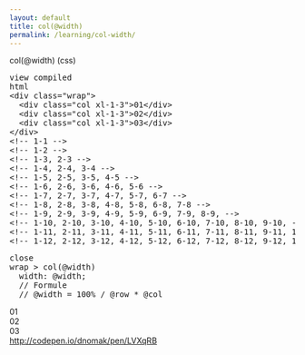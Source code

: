 ```yaml
---
layout: default
title: col(@width)
permalink: /learning/col-width/
---
```


<div id="css">
  <div class="dn-browser">
    <div class="dn-browser-header">
      <div class="dn-browser-button">
        <div class="wrap xl-auto">
          <div class="col"><div class="dn-browser-button__circle"></div></div>
          <div class="col"><div class="dn-browser-button__circle"></div></div>
          <div class="col"><div class="dn-browser-button__circle"></div></div>
        </div>
      </div>
      <div class="dn-style--title">col(<span>@width</span>) (css)</div>
      <a href="/" class="dn-logo"><img src="/img/flexiblegs-logo-white.png" alt=""></a>
    </div>
    <div class="dn-browser-body">
      <div class="dn-browser-body__pre">
        <pre class="is-not-compiled"><div class="dn-tag dn-tag--gray dn-tag--top dn-tag--button">view compiled</div><div class="dn-tag dn-tag--gray dn-tag--bottom">html</div><!--
          -->&lt;div class="wrap"&gt;<br/><!--
          -->  &lt;div class="col <span>xl-1-3</span>"&gt;01&lt;/div&gt;<br/><!--
          -->  &lt;div class="col <span>xl-1-3</span>"&gt;02&lt;/div&gt;<br/><!--
          -->  &lt;div class="col <span>xl-1-3</span>"&gt;03&lt;/div&gt;<br/><!--
          -->&lt;/div&gt;<!--
          --><div class="comment">&lt;!-- 1-1 --&gt;</div><!--
          --><div class="comment">&lt;!-- 1-2 --&gt;</div><!--
          --><div class="comment">&lt;!-- 1-3, 2-3 --&gt;</div><!--
          --><div class="comment">&lt;!-- 1-4, 2-4, 3-4 --&gt;</div><!--
          --><div class="comment">&lt;!-- 1-5, 2-5, 3-5, 4-5 --&gt;</div><!--
          --><div class="comment">&lt;!-- 1-6, 2-6, 3-6, 4-6, 5-6 --&gt;</div><!--
          --><div class="comment">&lt;!-- 1-7, 2-7, 3-7, 4-7, 5-7, 6-7 --&gt;</div><!--
          --><div class="comment">&lt;!-- 1-8, 2-8, 3-8, 4-8, 5-8, 6-8, 7-8 --&gt;</div><!--
          --><div class="comment">&lt;!-- 1-9, 2-9, 3-9, 4-9, 5-9, 6-9, 7-9, 8-9, --&gt;</div><!--
          --><div class="comment">&lt;!-- 1-10, 2-10, 3-10, 4-10, 5-10, 6-10, 7-10, 8-10, 9-10, --&gt;</div><!--
          --><div class="comment">&lt;!-- 1-11, 2-11, 3-11, 4-11, 5-11, 6-11, 7-11, 8-11, 9-11, 10-11, --&gt;</div><!--
          --><div class="comment">&lt;!-- 1-12, 2-12, 3-12, 4-12, 5-12, 6-12, 7-12, 8-12, 9-12, 10-12, 11-12, --&gt;</div><!--
        --></pre>
        <pre class="is-compiled"><div class="dn-tag dn-tag--black dn-tag--top dn-tag--button">close</div><!--
          --><span>wrap > col(@width)</span><br/><!--
          -->  width: @width;<br/><!--
          -->  // Formule<br/><!--
          -->  // @width = 100% / @row * @col<!--
        --></pre>
      </div>
      <div class="dn-browser-body__item">
        <div class="wrap dn-style--wrap">
          <div class="col xl-1-3"><div class="dn-style--col">01</div></div>
          <div class="col xl-1-3"><div class="dn-style--col">02</div></div>
          <div class="col xl-1-3"><div class="dn-style--col">03</div></div>
        </div>
      </div>
      <div class="dn-browser-footer">
        <div class="wrap xl-gutter-24 xl-outside-24 xl-right xl-auto">
          <div class="col">
            <a href="http://codepen.io/dnomak/pen/LVXqRB?editors=110" class="dn-button dn-button--link dn-button--right">
              http://codepen.io/dnomak/pen/LVXqRB
            </a>
          </div>
        </div>
      </div>
    </div>
  </div>
</div>
